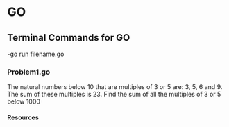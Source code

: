 # GO

## Terminal Commands for GO

-go run filename.go

### Problem1.go

The natural numbers below 10 that are multiples of 3 or 5 are: 3, 5, 6 and 9. The sum
of these multiples is 23. Find the sum of all the multiples of 3 or 5 below 1000

#### Resources

